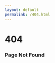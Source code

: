 ```yaml
---
layout: default
permalink: /404.html
---
```

<div class="fourohfour">
	<!-- <img src="http://placehold.it/500x200" /> -->
	<h1>404</h1>
	<h3>Page Not Found</h3>
</div>